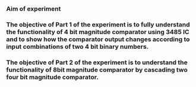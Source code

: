 ### Aim of experiment
### The objective of Part 1 of the experiment is to fully understand the functionality of 4 bit magnitude comparator using 3485 IC and to show how the comparator output changes according to input combinations of two 4 bit binary numbers.
### The objective of Part 2 of the experiment is to understand the functionality of 8bit magnitude comparator by cascading two four bit magnitude comparator.